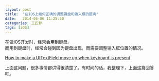 ```yaml
---
layout: post
title:  "在iOS上如何正确的调整键盘和输入框的距离"
date:   2014-06-06 11:25:50
categories: 工匠梦
tags: [iOS]
---
```

在做iOS开发时，经常会用到键盘。  
而用到键盘时，经常会碰到因为键盘出现，而需要调整输入框位置的情况。  

[How to make a UITextField move up when keyboard is present](http://stackoverflow.com/questions/1126726/how-to-make-a-uitextfield-move-up-when-keyboard-is-present)

上面这问题，很多事情都讲得很清楚了。有时间的话，我整理下，上面这篇回答吧。